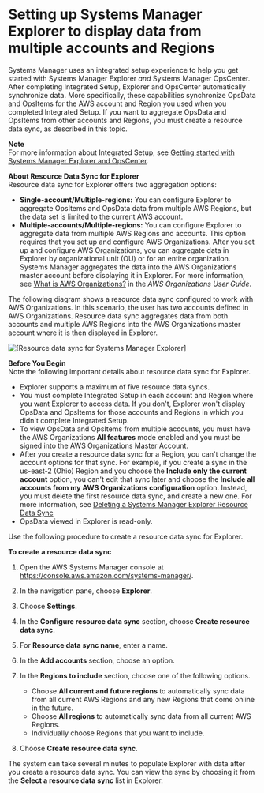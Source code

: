 # Setting up Systems Manager Explorer to display data from multiple accounts and Regions<a name="Explorer-resource-data-sync"></a>

Systems Manager uses an integrated setup experience to help you get started with Systems Manager Explorer *and* Systems Manager OpsCenter\. After completing Integrated Setup, Explorer and OpsCenter automatically synchronize data\. More specifically, these capabilities synchronize OpsData and OpsItems for the AWS account and Region you used when you completed Integrated Setup\. If you want to aggregate OpsData and OpsItems from other accounts and Regions, you must create a resource data sync, as described in this topic\.

**Note**  
For more information about Integrated Setup, see [Getting started with Systems Manager Explorer and OpsCenter](Explorer-setup.md)\.

**About Resource Data Sync for Explorer**  
Resource data sync for Explorer offers two aggregation options:
+ **Single\-account/Multiple\-regions:** You can configure Explorer to aggregate OpsItems and OpsData data from multiple AWS Regions, but the data set is limited to the current AWS account\.
+ **Multiple\-accounts/Multiple\-regions:** You can configure Explorer to aggregate data from multiple AWS Regions and accounts\. This option requires that you set up and configure AWS Organizations\. After you set up and configure AWS Organizations, you can aggregate data in Explorer by organizational unit \(OU\) or for an entire organization\. Systems Manager aggregates the data into the AWS Organizations master account before displaying it in Explorer\. For more information, see [What is AWS Organizations?](https://docs.aws.amazon.com/organizations/latest/userguide/) in the *AWS Organizations User Guide*\.

The following diagram shows a resource data sync configured to work with AWS Organizations\. In this scenario, the user has two accounts defined in AWS Organizations\. Resource data sync aggregates data from both accounts and multiple AWS Regions into the AWS Organizations master account where it is then displayed in Explorer\.

![\[Resource data sync for Systems Manager Explorer\]](http://docs.aws.amazon.com/systems-manager/latest/userguide/images/ExplorerSyncFromSource.png)

**Before You Begin**  
Note the following important details about resource data sync for Explorer\.
+ Explorer supports a maximum of five resource data syncs\.
+ You must complete Integrated Setup in each account and Region where you want Explorer to access data\. If you don't, Explorer won't display OpsData and OpsItems for those accounts and Regions in which you didn't complete Integrated Setup\.
+ To view OpsData and OpsItems from multiple accounts, you must have the AWS Organizations **All features** mode enabled and you must be signed into the AWS Organizations Master Account\.
+ After you create a resource data sync for a Region, you can't change the account options for that sync\. For example, if you create a sync in the us\-east\-2 \(Ohio\) Region and you choose the **Include only the current account** option, you can't edit that sync later and choose the **Include all accounts from my AWS Organizations configuration** option\. Instead, you must delete the first resource data sync, and create a new one\. For more information, see [Deleting a Systems Manager Explorer Resource Data Sync](Explorer-using-resource-data-sync-delete.md)
+ OpsData viewed in Explorer is read\-only\.

Use the following procedure to create a resource data sync for Explorer\.

**To create a resource data sync**

1. Open the AWS Systems Manager console at [https://console\.aws\.amazon\.com/systems\-manager/](https://console.aws.amazon.com/systems-manager/)\.

1. In the navigation pane, choose **Explorer**\.

1. Choose **Settings**\.

1. In the **Configure resource data sync** section, choose **Create resource data sync**\.

1. For **Resource data sync name**, enter a name\.

1. In the **Add accounts** section, choose an option\.

1. In the **Regions to include** section, choose one of the following options\.
   + Choose **All current and future regions** to automatically sync data from all current AWS Regions and any new Regions that come online in the future\.
   + Choose **All regions** to automatically sync data from all current AWS Regions\.
   + Individually choose Regions that you want to include\.

1. Choose **Create resource data sync**\.

The system can take several minutes to populate Explorer with data after you create a resource data sync\. You can view the sync by choosing it from the **Select a resource data sync** list in Explorer\.